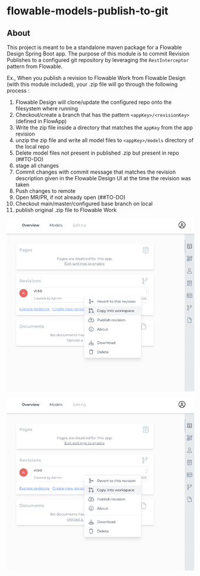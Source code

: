 # flowable-models-publish-to-git

## About
This project is meant to be a standalone maven package for a Flowable Design Spring Boot app. The purpose of this module is to commit Revision Publishes to a configured git repository by leveraging the `RestInterceptor` pattern from Flowable.

Ex., When you publish a revision to Flowable Work from Flowable Design (with this module included), your .zip file will go through the following process :
1) Flowable Design will clone/update the configured repo onto the filesystem where running
2) Checkout/create a branch that has the pattern `<appKey>/<revisionKey>` (defined in FlowApp)
3) Write the zip file inside a directory that matches the `appKey` from the app revision
4) unzip the zip file and write all model files to `<appKey>/models` directory of the local repo
5) Delete model files not present in published .zip but present in repo (##TO-DO) 
6) stage all changes 
7) Commit changes with commit message that matches the revision description given in the Flowable Design UI at the time the revision was taken
8) Push changes to remote
9) Open MR/PR, if not already open (##TO-DO)
10) Checkout main/master/configured base branch on local
11) publish original .zip file to Flowable Work

![alt text](https://github.com/abretz-mimacom/flowable-models-publish-to-git/blob/main/assests/revision.png)

![alt text](https://github.com/abretz-mimacom/flowable-models-publish-to-git/blob/main/assests/revision.png)